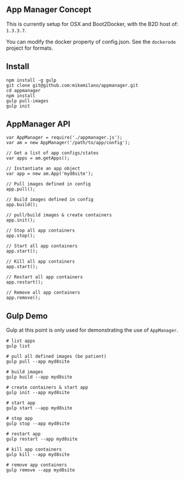 ## App Manager Concept

This is currently setup for OSX and Boot2Docker, with the B2D host of: `1.3.3.7`.

You can modify the docker property of config.json. See the `dockerode` project for formats.


## Install
```
npm install -g gulp
git clone git@github.com:mikemilano/appmanager.git
cd appmanager
npm install
gulp pull-images
gulp init
```

## AppManager API
```
var AppManager = require('./appmanager.js');
var am = new AppManager('/path/to/app/config');

// Get a list of app configs/states
var apps = am.getApps();

// Instantiate an app object
var app = new am.App('myd8site');

// Pull images defined in config
app.pull();

// Build images defined in config
app.build();

// pull/build images & create containers
app.init();

// Stop all app containers
app.stop();

// Start all app containers
app.start();

// Kill all app containers
app.start();

// Restart all app containers
app.restart();

// Remove all app containers
app.remove();
```

## Gulp Demo

Gulp at this point is only used for demonstrating the use of `AppManager`.
```
# list apps
gulp list

# pull all defined images (be patient)
gulp pull --app myd8site

# build images
gulp build --app myd8site

# create containers & start app
gulp init --app myd8site

# start app
gulp start --app myd8site

# stop app
gulp stop --app myd8site

# restart app
gulp restart --app myd8site

# kill app containers
gulp kill --app myd8site

# remove app containers
gulp remove --app myd8site
```
